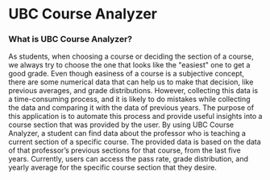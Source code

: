 # UBC Course Analyzer

### What is UBC Course Analyzer?

As students, when choosing a course or deciding the section of a course, we always try to choose the one that looks like the "easiest" one to get a good grade. Even though easiness of a course is a subjective concept, there are some numerical data that can help us to make that decision, like previous averages, and grade distributions. However, collecting this data is a time-consuming process, and it is likely to do mistakes while collecting the data and comparing it with the data of previous years. The purpose of this application is to automate this process and provide useful insights into a course section that was provided by the user. By using UBC Course Analyzer, a student can find
data about the professor who is teaching a current section of a specific course. The provided data is based on the data of that professor’s previous sections for that course, from the last five years. Currently, users can access the pass rate, grade distribution, and yearly average for the specific course section that they desire.

